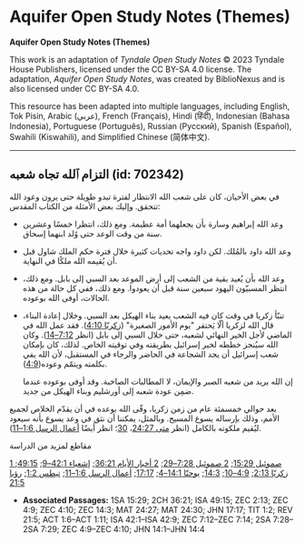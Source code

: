 # Aquifer Open Study Notes (Themes)

**Aquifer Open Study Notes (Themes)**

This work is an adaptation of *Tyndale Open Study Notes* © 2023 Tyndale House Publishers, licensed under the CC BY\-SA 4\.0 license. The adaptation, *Aquifer Open Study Notes*, was created by BiblioNexus and is also licensed under CC BY\-SA 4\.0\.

This resource has been adapted into multiple languages, including English, Tok Pisin, Arabic (عربي), French (Français), Hindi (हिंदी), Indonesian (Bahasa Indonesia), Portuguese (Português), Russian (Русский), Spanish (Español), Swahili (Kiswahili), and Simplified Chinese (简体中文).



--------------------------------

## التزام ٱلله تجاه شعبه (id: 702342)

في بعض الأحيان، كان على شعب الله الانتظار لفترة تبدو طويلة حتى يرون وعود الله تتحقق. وإليك بعض الأمثلة من الكتاب المقدس:

* وعد الله إبراهيم وسارة بأن يجعلهما أمة عظيمة. ومع ذلك، انتظرا خمسًا وعشرين سنة من وقت الوعد حتى وُلد ابنهما إسحاق.
* وعد الله داود بالمُلك. لكن داود واجه تحديات كثيرة خلال فترة حكم الملك شاول قبل أن يُقيمه الله ملكًا في النهاية.

* وعد الله بأن يُعيد بقية من الشعب إلى أرض الموعد بعد السبي إلى بابل. ومع ذلك، انتظر المسبيّون اليهود سبعين سنة قبل أن يعودوا. ومع ذلك، ففي كل حالة من هذه الحالات، أوفى الله بوعوده.
* تنبّأ زكريا في وقت كان فيه الشعب يعيد بناء الهيكل بعد السبي. وخلال إعادة البناء، قال الله لزكريا ألّا يَحتقر "يوم الأمور الصغيرة" ([زكريّا 4:10](https://ref.ly/Zech4:10)). فقد عمل الله في الماضي لأجل الخير النهائي لشعبه، حتى خلال السبي إلى بابل (انظر [7:12–14](https://ref.ly/Zech7:12-Zech7:14)). وكان الله سيُنجز خططه لخير إسرائيل بطريقته وفي توقيته الخاص. لذلك، كان بإمكان شعب إسرائيل أن يجد الشجاعة في الحاضر والرجاء في المستقبل، لأن الله يفي بكلمته ويتمّم وعوده([4:9](https://ref.ly/Zech4:9)).

    إن الله يريد من شعبه الصبر والإيمان، لا المطالبات الصاخبة. وقد أوفى بوعوده عندما ضمِن عودة شعبه إلى أورشليم وبناء الهيكل من جديد.

بعد حوالي خمسمئة عام من زمن زكريا، وفّى الله بوعده في أن يقدّم الخلاص لجميع الأمم، وذلك بإرساله يسوع المسيح. وبالمثل، يمكننا أن نثق في وعد يسوع بأنه سيعود ليُقيم ملكوته بالكامل (انظر [متى 24:27](https://ref.ly/Matt24:27)، [30](https://ref.ly/Matt24:30)؛ انظر أيضًا [أعمال الرسل 1:6–11](https://ref.ly/Acts1:6-Acts1:11)).

مقاطع لمزيد من الدراسة

[1 صموئيل 15:29](https://ref.ly/1Sam15:29); [2 صموئيل 7:28–29](https://ref.ly/2Sam7:28-2Sam7:29); [2 أخبار الأيام 36:21](https://ref.ly/2Chr36:21); [إشعياء 42:1–9](https://ref.ly/Isa42:1-Isa42:9); [49:15](https://ref.ly/Isa49:15); [زكريّا 2:13](https://ref.ly/Zech2:13); [4:9–10](https://ref.ly/Zech4:9-Zech4:10); [14:3](https://ref.ly/Zech14:3); [يوحنّا 14:1–4](https://ref.ly/John14:1-John14:4); [17:17](https://ref.ly/John17:17); [أعمال الرسل 1:6–11](https://ref.ly/Acts1:6-Acts1:11); [تيطس 1:2](https://ref.ly/Titus1:2); [رؤيا 21:5](https://ref.ly/Rev21:5)

* **Associated Passages:** 1SA 15:29; 2CH 36:21; ISA 49:15; ZEC 2:13; ZEC 4:9; ZEC 4:10; ZEC 14:3; MAT 24:27; MAT 24:30; JHN 17:17; TIT 1:2; REV 21:5; ACT 1:6–ACT 1:11; ISA 42:1–ISA 42:9; ZEC 7:12–ZEC 7:14; 2SA 7:28–2SA 7:29; ZEC 4:9–ZEC 4:10; JHN 14:1–JHN 14:4

